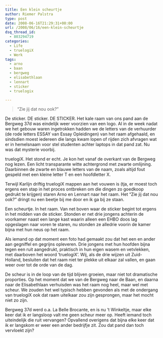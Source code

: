 ```yaml
---
title: Een klein scheurtje
author: Riemer Palstra
type: post
date: 2008-06-16T21:29:31+00:00
url: /2008/06/16/een-klein-scheurtje
dsq_thread_id:
  - 803294719
categories:
  - Life
  - truelogiX
  - Werk
tags:
  - arno
  - baan
  - bergweg
  - elisabethlaan
  - lennart
  - sticker
  - truelogix

---
```

> &#8220;Zie jij dat nou ook?&#8221;

De sticker. DE sticker. DE STICKER. Het kale raam van ons pand aan de Bergweg 37d was eindelijk weer voorzien van een logo. Al in de week nadat we het gebouw waren ingetrokken hadden we de letters van de verhuurder (de rode letters ESSAY van Essay Opleidingen) van het raam afgehaald, en sindsdien moest iedereen die langs kwam lopen of rijden zich afvragen wat er in hemelsnaam voor stel studenten achter laptops in dat pand zat. Nu was dat mysterie voorbij.

truelogiX. Het stond er echt. Je kon het vanaf de overkant van de Bergweg nog lezen. Een licht transparante witte achtergrond met zwarte omlijning. Daarbinnen de zwarte en blauwe letters van de naam, zoals altijd fout gespeld met een kleine letter T en een hoofdletter X. 

Terwijl Karlijn driftig truelogiX mappen aan het vouwen is (tja, er moest toch ergens een stap in het proces ontbreken om die dingen zo goedkoop gedrukt te krijgen) staren Arno en Lennart naar het raam. Het &#8220;Zie jij dat nou ook?&#8221; dringt nu een beetje bij me door en ik ga bij ze staan.

Een scheurtje. In het raam. Van net boven waar de sticker begint tot ergens in het midden van de sticker. Stonden er net drie jongens achterin de voorkamer naast een lange kast waarin alleen een EHBO doos lag opgeslagen naar voren te staren, nu stonden ze alledrie voorin de kamer bijna met hun neus op het raam.

Als iemand op dat moment een foto had gemaakt zou dat het een en ander aan gegniffel en gegrijns opleveren. Drie jongens met hun hoofden bijna tegen een ruit aangedrukt, praktisch in hun eigen wasem en vetvlekken, met daarboven het woord &#8216;truelogiX&#8217;. Wij, als de drie wijzen uit Zuid-Holland, besluiten dat het raam niet ter plekke uit elkaar zal vallen, en gaan weer over tot de orde van de dag.

De scheur is in de loop van de tijd blijven groeien, maar niet tot dramatische proporties. Op het moment dat we van de Bergweg naar de Baan, en daarna naar de Elisabethlaan verhuisden was het raam nog heel, maar wel met scheur. We zouden het wel typisch hebben gevonden als met de ondergang van truelogiX ook dat raam uitelkaar zou zijn gesprongen, maar het mocht niet zo zijn.

Bergweg 37d werd o.a. La Belle Brocante, en is nu &#8216;t Winkeltje, maar elke keer dat ik er langsloop valt me geen scheur meer op. Heeft iemand toch uiteindelijk die ruit vervangen? Opvallend overigens dat bijna elke keer dat ik er langskom er weer een ander bedrijfje zit. Zou dat pand dan toch vervloekt zijn?